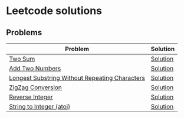 # Leetcode solutions

## Problems

| Problem | Solution |
| ------------- | ------------- |
| [Two Sum](https://leetcode.com/problems/two-sum/description/) | [Solution](ID_1.java) |
| [Add Two Numbers](https://leetcode.com/problems/add-two-numbers/description/) | [Solution](ID_2.java) |
| [Longest Substring Without Repeating Characters](https://leetcode.com/problems/longest-substring-without-repeating-characters/description/) | [Solution](ID_3.java) |
| [ZigZag Conversion ](https://leetcode.com/problems/zigzag-conversion/description/) | [Solution](ID_6.java) |
| [Reverse Integer](https://leetcode.com/problems/reverse-integer/description/) | [Solution](ID_7.java) |
| [String to Integer (atoi) ](https://leetcode.com/problems/string-to-integer-atoi/description/) | [Solution](ID_8.java) |
